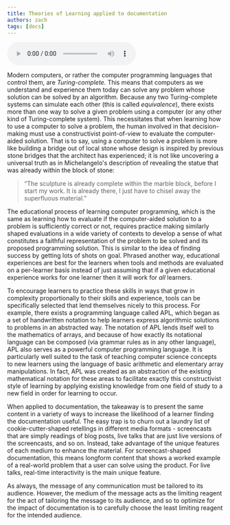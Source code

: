 ```yaml
---
title: Theories of Learning applied to documentation
authors: zach
tags: [docs]
---
```


<audio controls>
    <source src="/audio/theories_of_learning_applied_to_documentation_final.mp3" />
</audio>

Modern computers, or rather the computer programming languages that control them, are *Turing-complete.* This means that computers as we understand and experience them today can solve any problem whose solution can be solved by an algorithm. Because any two Turing-complete systems can simulate each other (this is called *equivalence*), there exists more than one way to solve a given problem using a computer (or any other kind of Turing-complete system). This necessitates that when learning how to use a computer to solve a problem, the human involved in that decision-making must use a constructivist point-of-view to evaluate the computer-aided solution. That is to say, using a computer to solve a problem is more like building a bridge out of local stone whose design is inspired by previous stone bridges that the architect has experienced; it is not like uncovering a universal truth as in Michelangelo's description of revealing the statue that was already within the block of stone:

> “The sculpture is already complete within the marble block, before I start my work. It is already there, I just have to chisel away the superfluous material.”

The educational process of learning computer programming, which is the same as learning how to evaluate if the computer-aided solution to a problem is sufficiently correct or not, requires practice making similarly shaped evaluations in a wide variety of contexts to develop a sense of what constitutes a faithful representation of the problem to be solved and its proposed programming solution. This is similar to the idea of finding success by getting lots of shots on goal. Phrased another way, educational experiences are best for the learners when tools and methods are evaluated on a per-learner basis instead of just assuming that if a given educational experience works for one learner then it will work for *all* learners.

To encourage learners to practice these skills in ways that grow in complexity proportionally to their skills and experience, tools can be specifically selected that lend themselves nicely to this process. For example, there exists a programming language called APL, which began as a set of handwritten notation to help learners express algorithmic solutions to problems in an abstracted way. The notation of APL lends itself well to the mathematics of arrays, and because of how exactly its notational language can be composed (via grammar rules as in any other language), APL also serves as a powerful computer programming language. It is particularly well suited to the task of teaching computer science concepts to new learners using the language of basic arithmetic and elementary array manipulations. In fact, APL was created as an abstraction of the existing mathematical notation for these areas to facilitate exactly this constructivist style of learning by applying existing knowledge from one field of study to a new field in order for learning to occur.

When applied to documentation, the takeaway is to present the same content in a variety of ways to increase the likelihood of a learner finding the documentation useful. The easy trap is to churn out a laundry list of cookie-cutter-shaped retellings in different media formats - screencasts that are simply readings of blog posts, live talks that are just live versions of the screencasts, and so on. Instead, take advantage of the unique features of each medium to enhance the material. For screencast-shaped documentation, this means longform content that shows a worked example of a real-world problem that a user can solve using the product. For live talks, real-time interactivity is the main unique feature.

As always, the message of any communication must be tailored to its audience. However, the medium of the message acts as the limiting reagent for the act of tailoring the message to its audience, and so to optimize for the impact of documentation is to carefully choose the least limiting reagent for the intended audience.